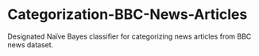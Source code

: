 # Categorization-BBC-News-Articles
Designated Naïve Bayes classifier for categorizing news articles from BBC news dataset.
